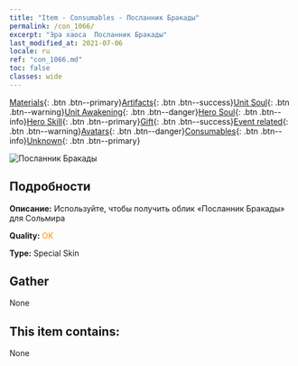 ```yaml
---
title: "Item - Consumables - Посланник Бракады"
permalink: /con_1066/
excerpt: "Эра хаоса  Посланник Бракады"
last_modified_at: 2021-07-06
locale: ru
ref: "con_1066.md"
toc: false
classes: wide
---
```

 [Materials](/ItemsRU/){: .btn .btn--primary}[Artifacts](/ItemsRU/Artifacts/){: .btn .btn--success}[Unit Soul](/ItemsRU/UnitSoul/){: .btn .btn--warning}[Unit Awakening](/ItemsRU/UnitAwakening/){: .btn .btn--danger}[Hero Soul](/ItemsRU/HeroSoul/){: .btn .btn--info}[Hero Skill](/ItemsRU/HeroSkill/){: .btn .btn--primary}[Gift](/ItemsRU/Gift/){: .btn .btn--success}[Event related](/ItemsRU/Events/){: .btn .btn--warning}[Avatars](/ItemsRU/Avatars/){: .btn .btn--danger}[Consumables](/ItemsRU/Consumables/){: .btn .btn--info}[Unknown](/ItemsRU/Unknown/){: .btn .btn--primary}

 ![Посланник Бракады](/images/h/h_Solmyr4.jpg)

## Подробности
 **Описание:** Используйте, чтобы получить облик «Посланник Бракады» для Сольмира

 **Quality:** <span style="color: #FF8C00">OK</span>

 **Type:** Special Skin

## Gather

  None

## This item contains:

  None

